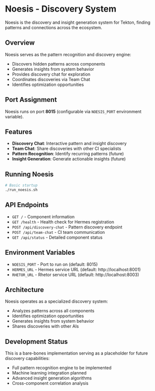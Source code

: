 # Noesis - Discovery System

Noesis is the discovery and insight generation system for Tekton, finding patterns and connections across the ecosystem.

## Overview

Noesis serves as the pattern recognition and discovery engine:
- Discovers hidden patterns across components
- Generates insights from system behavior
- Provides discovery chat for exploration
- Coordinates discoveries via Team Chat
- Identifies optimization opportunities

## Port Assignment

Noesis runs on port **8015** (configurable via `NOESIS_PORT` environment variable).

## Features

- **Discovery Chat**: Interactive pattern and insight discovery
- **Team Chat**: Share discoveries with other CI specialists
- **Pattern Recognition**: Identify recurring patterns (future)
- **Insight Generation**: Generate actionable insights (future)

## Running Noesis

```bash
# Basic startup
./run_noesis.sh
```

## API Endpoints

- `GET /` - Component information
- `GET /health` - Health check for Hermes registration
- `POST /api/discovery-chat` - Pattern discovery endpoint
- `POST /api/team-chat` - CI team communication
- `GET /api/status` - Detailed component status

## Environment Variables

- `NOESIS_PORT` - Port to run on (default: 8015)
- `HERMES_URL` - Hermes service URL (default: http://localhost:8001)
- `RHETOR_URL` - Rhetor service URL (default: http://localhost:8003)

## Architecture

Noesis operates as a specialized discovery system:
- Analyzes patterns across all components
- Identifies optimization opportunities
- Generates insights from system behavior
- Shares discoveries with other AIs

## Development Status

This is a bare-bones implementation serving as a placeholder for future discovery capabilities:
- Full pattern recognition engine to be implemented
- Machine learning integration planned
- Advanced insight generation algorithms
- Cross-component correlation analysis